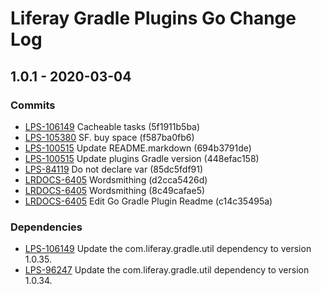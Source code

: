 # Liferay Gradle Plugins Go Change Log

## 1.0.1 - 2020-03-04

### Commits
- [LPS-106149] Cacheable tasks (5f1911b5ba)
- [LPS-105380] SF. buy space (f587ba0fb6)
- [LPS-100515] Update README.markdown (694b3791de)
- [LPS-100515] Update plugins Gradle version (448efac158)
- [LPS-84119] Do not declare var (85dc5fdf91)
- [LRDOCS-6405] Wordsmithing (d2cca5426d)
- [LRDOCS-6405] Wordsmithing (8c49cafae5)
- [LRDOCS-6405] Edit Go Gradle Plugin Readme (c14c35495a)

### Dependencies
- [LPS-106149] Update the com.liferay.gradle.util dependency to version 1.0.35.
- [LPS-96247] Update the com.liferay.gradle.util dependency to version 1.0.34.

[LPS-84119]: https://issues.liferay.com/browse/LPS-84119
[LPS-96247]: https://issues.liferay.com/browse/LPS-96247
[LPS-100515]: https://issues.liferay.com/browse/LPS-100515
[LPS-105380]: https://issues.liferay.com/browse/LPS-105380
[LPS-106149]: https://issues.liferay.com/browse/LPS-106149
[LRDOCS-6405]: https://issues.liferay.com/browse/LRDOCS-6405